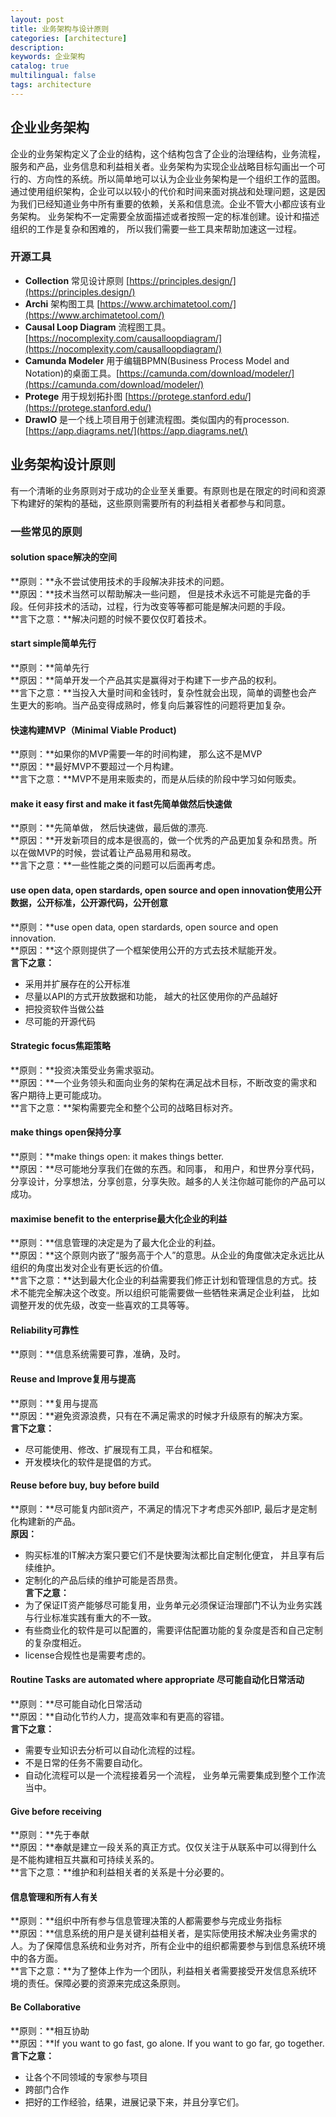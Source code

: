 ```yaml
---
layout: post
title: 业务架构与设计原则
categories: [architecture]
description: 
keywords: 企业架构
catalog: true
multilingual: false
tags: architecture
---
```


## 企业业务架构
企业的业务架构定义了企业的结构，这个结构包含了企业的治理结构，业务流程，服务和产品，业务信息和利益相关者。业务架构为实现企业战略目标勾画出一个可行的、方向性的系统。所以简单地可以认为企业业务架构是一个组织工作的蓝图。通过使用组织架构，企业可以以较小的代价和时间来面对挑战和处理问题，这是因为我们已经知道业务中所有重要的依赖，关系和信息流。企业不管大小都应该有业务架构。 业务架构不一定需要全放面描述或者按照一定的标准创建。设计和描述组织的工作是复杂和困难的， 所以我们需要一些工具来帮助加速这一过程。

### 开源工具
- **Collection** 常见设计原则 [https://principles.design/](https://principles.design/)
- **Archi** 架构图工具 [https://www.archimatetool.com/](https://www.archimatetool.com/)
- **Causal Loop Diagram** 流程图工具。 [https://nocomplexity.com/causalloopdiagram/](https://nocomplexity.com/causalloopdiagram/)
- **Camunda Modeler** 用于编辑BPMN(Business Process Model and Notation)的桌面工具。[https://camunda.com/download/modeler/](https://camunda.com/download/modeler/)
- **Protege** 用于规划拓扑图 [https://protege.stanford.edu/](https://protege.stanford.edu/)
- **DrawIO** 是一个线上项目用于创建流程图。类似国内的有processon. [https://app.diagrams.net/](https://app.diagrams.net/)

## 业务架构设计原则
有一个清晰的业务原则对于成功的企业至关重要。有原则也是在限定的时间和资源下构建好的架构的基础，这些原则需要所有的利益相关者都参与和同意。

### 一些常见的原则
#### solution space解决的空间
**原则：**永不尝试使用技术的手段解决非技术的问题。<br>
**原因：**技术当然可以帮助解决一些问题， 但是技术永远不可能是完备的手段。任何非技术的活动，过程，行为改变等等都可能是解决问题的手段。<br>
**言下之意：**解决问题的时候不要仅仅盯着技术。

#### start simple简单先行
**原则：**简单先行 <br>
**原因：**简单开发一个产品其实是赢得对于构建下一步产品的权利。<br>
**言下之意：**当投入大量时间和金钱时，复杂性就会出现，简单的调整也会产生更大的影响。当产品变得成熟时，修复向后兼容性的问题将更加复杂。<br>

#### 快速构建MVP（Minimal Viable Product)
**原则：**如果你的MVP需要一年的时间构建， 那么这不是MVP <br>
**原因：**最好MVP不要超过一个月构建。<br>
**言下之意：**MVP不是用来贩卖的，而是从后续的阶段中学习如何贩卖。<br>

#### make it easy first and make it fast先简单做然后快速做
**原则：**先简单做， 然后快速做，最后做的漂亮. <br>
**原因：**开发新项目的成本是很高的，做一个优秀的产品更加复杂和昂贵。所以在做MVP的时候，尝试着让产品易用和易改。 <br>
**言下之意：**一些性能之类的问题可以后面再考虑。<br>

#### use open data, open stardards, open source and open innovation使用公开数据，公开标准，公开源代码，公开创意
 **原则：**use open data, open stardards, open source and open innovation. <br>
 **原因：**这个原则提供了一个框架使用公开的方式去技术赋能开发。<br>
 **言下之意：** <br>
- 采用并扩展存在的公开标准
- 尽量以API的方式开放数据和功能， 越大的社区使用你的产品越好
- 把投资软件当做公益
- 尽可能的开源代码

#### Strategic focus焦距策略
 **原则：**投资决策受业务需求驱动。<br>
 **原因：**一个业务领头和面向业务的架构在满足战术目标，不断改变的需求和客户期待上更可能成功。<br>
 **言下之意：**架构需要完全和整个公司的战略目标对齐。<br>

#### make things open保持分享
 **原则：**make things open: it makes things better.<br>
 **原因：**尽可能地分享我们在做的东西。和同事， 和用户，和世界分享代码，分享设计，分享想法，分享创意，分享失败。越多的人关注你越可能你的产品可以成功。<br>

#### maximise benefit to the enterprise最大化企业的利益
 **原则：**信息管理的决定是为了最大化企业的利益。<br>
 **原因：**这个原则内嵌了“服务高于个人”的意思。从企业的角度做决定永远比从组织的角度出发对企业有更长远的价值。<br>
 **言下之意：**达到最大化企业的利益需要我们修正计划和管理信息的方式。技术不能完全解决这个改变。所以组织可能需要做一些牺牲来满足企业利益， 比如调整开发的优先级，改变一些喜欢的工具等等。<br>

#### Reliability可靠性
 **原则：**信息系统需要可靠，准确，及时。<br>

#### Reuse and Improve复用与提高
 **原则：**复用与提高 <br>
 **原因：**避免资源浪费，只有在不满足需求的时候才升级原有的解决方案。<br>
 **言下之意：** <br>
- 尽可能使用、修改、扩展现有工具，平台和框架。
- 开发模块化的软件是提倡的方式。

#### Reuse before buy, buy before build
**原则：**尽可能复内部it资产，不满足的情况下才考虑买外部IP, 最后才是定制化构建新的产品。<br>
**原因：** <br>
- 购买标准的IT解决方案只要它们不是快要淘汰都比自定制化便宜， 并且享有后续维护。
- 定制化的产品后续的维护可能是否昂贵。<br>
**言下之意：** <br>
- 为了保证IT资产能够尽可能复用，业务单元必须保证治理部门不认为业务实践与行业标准实践有重大的不一致。
- 有些商业化的软件是可以配置的，需要评估配置功能的复杂度是否和自己定制的复杂度相近。
- license合规性也是需要考虑的。

#### Routine Tasks are automated where appropriate 尽可能自动化日常活动
 **原则：**尽可能自动化日常活动 <br>
 **原因：**自动化节约人力，提高效率和有更高的容错。<br>
 **言下之意：** <br>
- 需要专业知识去分析可以自动化流程的过程。
- 不是日常的任务不需要自动化。
- 自动化流程可以是一个流程接着另一个流程， 业务单元需要集成到整个工作流当中。

#### Give before receiving
 **原则：**先于奉献 <br>
 **原因：**奉献是建立一段关系的真正方式。仅仅关注于从联系中可以得到什么是不能构建相互共赢和可持续关系的。<br>
 **言下之意：**维护和利益相关者的关系是十分必要的。<br>

#### 信息管理和所有人有关
 **原则：**组织中所有参与信息管理决策的人都需要参与完成业务指标 <br>
 **原因：**信息系统的用户是关键利益相关者，是实际使用技术解决业务需求的人。为了保障信息系统和业务对齐，所有企业中的组织都需要参与到信息系统环境中的各方面。<br>
 **言下之意：**为了整体上作为一个团队，利益相关者需要接受开发信息系统环境的责任。保障必要的资源来完成这条原则。<br>

#### Be Collaborative
 **原则：**相互协助 <br>
 **原因：**If you want to go fast, go alone. If you want to go far, go together.<br>
 **言下之意：** <br>
- 让各个不同领域的专家参与项目
- 跨部门合作
- 把好的工作经验，结果，进展记录下来，并且分享它们。
